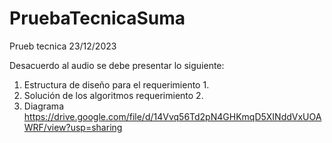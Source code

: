 # PruebaTecnicaSuma

Prueb tecnica 23/12/2023

Desacuerdo al audio se debe presentar lo siguiente:

1. Estructura de diseño para el requerimiento 1.
2. Solución de los algoritmos requerimiento 2.
3. Diagrama https://drive.google.com/file/d/14Vvq56Td2pN4GHKmqD5XINddVxUOAWRF/view?usp=sharing

